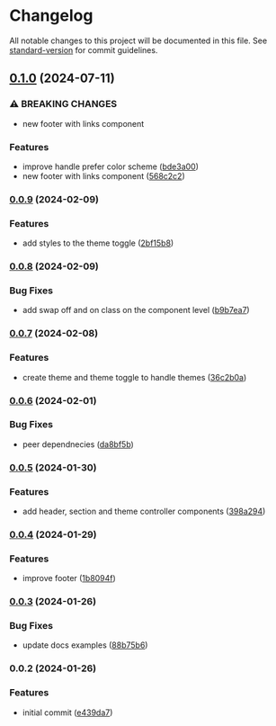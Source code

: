 # Changelog

All notable changes to this project will be documented in this file. See [standard-version](https://github.com/conventional-changelog/standard-version) for commit guidelines.

## [0.1.0](https://github.com/albizures/vyke-astro/compare/v0.0.9...v0.1.0) (2024-07-11)


### ⚠ BREAKING CHANGES

* new footer with links component

### Features

* improve handle prefer color scheme ([bde3a00](https://github.com/albizures/vyke-astro/commit/bde3a00ad29aa5f4771cb5f67fe727bc10850b66))
* new footer with links component ([568c2c2](https://github.com/albizures/vyke-astro/commit/568c2c2dd429362bb132027f96ad0b7a995882b5))

### [0.0.9](https://github.com/albizures/vyke-astro/compare/v0.0.8...v0.0.9) (2024-02-09)


### Features

* add styles to the theme toggle ([2bf15b8](https://github.com/albizures/vyke-astro/commit/2bf15b841185ea4d10a4286f8b39a962f1cf1ed6))

### [0.0.8](https://github.com/albizures/vyke-astro/compare/v0.0.7...v0.0.8) (2024-02-09)


### Bug Fixes

* add swap off and on class on the component level ([b9b7ea7](https://github.com/albizures/vyke-astro/commit/b9b7ea77a58f7aaba0bed6f407e01ebbbdd6cc49))

### [0.0.7](https://github.com/albizures/vyke-astro/compare/v0.0.6...v0.0.7) (2024-02-08)


### Features

* create theme and theme toggle to handle themes ([36c2b0a](https://github.com/albizures/vyke-astro/commit/36c2b0af6e0ad6f52f3ab69b742fefd1fcf4042a))

### [0.0.6](https://github.com/albizures/vyke-astro/compare/v0.0.5...v0.0.6) (2024-02-01)


### Bug Fixes

* peer dependnecies ([da8bf5b](https://github.com/albizures/vyke-astro/commit/da8bf5b10fb3be5e238b77e419c6a3226bbff8c3))

### [0.0.5](https://github.com/albizures/vyke-astro/compare/v0.0.4...v0.0.5) (2024-01-30)


### Features

* add header, section and theme controller components ([398a294](https://github.com/albizures/vyke-astro/commit/398a2947383b3a2d49f17da329b3000119597291))

### [0.0.4](https://github.com/albizures/vyke-astro/compare/v0.0.3...v0.0.4) (2024-01-29)


### Features

* improve footer ([1b8094f](https://github.com/albizures/vyke-astro/commit/1b8094f72361e63ac62370f395421f4192c023c4))

### [0.0.3](https://github.com/albizures/vyke-astro/compare/v0.0.2...v0.0.3) (2024-01-26)


### Bug Fixes

* update docs examples ([88b75b6](https://github.com/albizures/vyke-astro/commit/88b75b60c7640b6c12970040143abee7a221a8a2))

### 0.0.2 (2024-01-26)


### Features

* initial commit ([e439da7](https://github.com/albizures/vyke-astro/commit/e439da70cf3782bfefc576ca39bc4f899ff44293))
